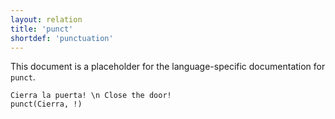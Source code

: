 ```yaml
---
layout: relation
title: 'punct'
shortdef: 'punctuation'
---
```


This document is a placeholder for the language-specific documentation
for `punct`.

~~~ sdparse
Cierra la puerta! \n Close the door!
punct(Cierra, !)
~~~
